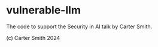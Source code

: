 # vulnerable-llm

The code to support the Security in AI talk by Carter Smith.

(c) Carter Smith 2024
